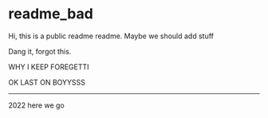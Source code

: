# readme_bad
Hi, this is a public readme readme.
Maybe we should add stuff

Dang it, forgot this.

WHY I KEEP FOREGETTI

OK LAST ON BOYYSSS



------
2022 here we go
